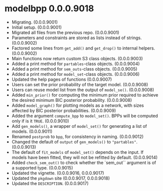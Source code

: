 # modelbpp 0.0.0.9018

- Migrating. (0.0.0.9001)
- Initial setup. (0.0.0.9001)
- Migrated all files from the previous
  repo. (0.0.0.9001)
- Parameters and constraints are stored
  as lists instead of strings. (0.0.0.9002)
- Factored some lines from `get_add()`
  and `get_drop()` to internal helpers.
  (0.0.0.9002)
- Main functions now return custom
  S3 class objects. (0.0.0.9003)
- Added a print method for
  `partables`-class objects. (0.0.0.9004)
- Added a print method for
  `sem_outs`-class objects. (0.0.0.9005)
- Added a print method for
  `model_set`-class objects. (0.0.0.9006)
- Updated the help pages of functions
  (0.0.0.9007)
- Users can set the prior probability
  of the target model. (0.0.0.9008)
- Users can reuse model list from the
  output of `model_se()`. (0.0.0.9008)
- Added `min_prior()` for computing
  the minimum prior required to achieve
  the desired minimum BIC posterior
  probability. (0.0.0.9008)
- Added `model_graph()` for plotting
  models as a network, with sizes affected
  by BIC posterior probabilities.
  (0.0.0.9009)
- Added the argument `compute_bpp` to
  `model_set()`. BPPs will be computed
  only if is it `TRUE`. (0.0.0.9010)
- Add `gen_models()`, a wrapper of
  `model_set()` for generating
  a list of models. (0.0.0.9011)
- Renamed `postprob` to `bpp`, for
  consistency in naming. (0.0.0.9012)
- Changed the default of `output`
  of `gen_models()` to `"partables"`.
  (0.0.0.9013)
- The default of `fit_models` of
  `model_set()` depends on the input.
  If models have been fitted, they will
  not be refitted by default. (0.0.0.9014)
- Added `check_sem_out()` to check whether
  the `sem_out`` argument is of a
  supported type. (0.0.0.9015)
- Updated the vignette. (0.0.0.9016, 0.0.0.9017)
- Updated the `pkgdown` site (0.0.0.9017, 0.0.0.9018)
- Updated the `DESCRIPTION`. (0.0.0.9017)